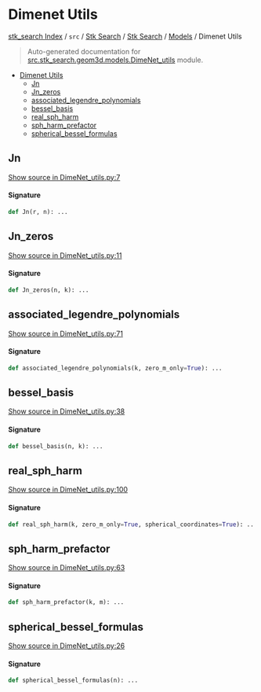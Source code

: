 # Dimenet Utils

[stk_search Index](../../../../README.md#stk_search-index) / `src` / [Stk Search](../../index.md#stk-search) / [Stk Search](../../index.md#stk-search) / [Models](./index.md#models) / Dimenet Utils

> Auto-generated documentation for [src.stk_search.geom3d.models.DimeNet_utils](https://github.com/mohammedazzouzi15/STK_search/blob/main/src/stk_search/geom3d/models/DimeNet_utils.py) module.

- [Dimenet Utils](#dimenet-utils)
  - [Jn](#jn)
  - [Jn_zeros](#jn_zeros)
  - [associated_legendre_polynomials](#associated_legendre_polynomials)
  - [bessel_basis](#bessel_basis)
  - [real_sph_harm](#real_sph_harm)
  - [sph_harm_prefactor](#sph_harm_prefactor)
  - [spherical_bessel_formulas](#spherical_bessel_formulas)

## Jn

[Show source in DimeNet_utils.py:7](https://github.com/mohammedazzouzi15/STK_search/blob/main/src/stk_search/geom3d/models/DimeNet_utils.py#L7)

#### Signature

```python
def Jn(r, n): ...
```



## Jn_zeros

[Show source in DimeNet_utils.py:11](https://github.com/mohammedazzouzi15/STK_search/blob/main/src/stk_search/geom3d/models/DimeNet_utils.py#L11)

#### Signature

```python
def Jn_zeros(n, k): ...
```



## associated_legendre_polynomials

[Show source in DimeNet_utils.py:71](https://github.com/mohammedazzouzi15/STK_search/blob/main/src/stk_search/geom3d/models/DimeNet_utils.py#L71)

#### Signature

```python
def associated_legendre_polynomials(k, zero_m_only=True): ...
```



## bessel_basis

[Show source in DimeNet_utils.py:38](https://github.com/mohammedazzouzi15/STK_search/blob/main/src/stk_search/geom3d/models/DimeNet_utils.py#L38)

#### Signature

```python
def bessel_basis(n, k): ...
```



## real_sph_harm

[Show source in DimeNet_utils.py:100](https://github.com/mohammedazzouzi15/STK_search/blob/main/src/stk_search/geom3d/models/DimeNet_utils.py#L100)

#### Signature

```python
def real_sph_harm(k, zero_m_only=True, spherical_coordinates=True): ...
```



## sph_harm_prefactor

[Show source in DimeNet_utils.py:63](https://github.com/mohammedazzouzi15/STK_search/blob/main/src/stk_search/geom3d/models/DimeNet_utils.py#L63)

#### Signature

```python
def sph_harm_prefactor(k, m): ...
```



## spherical_bessel_formulas

[Show source in DimeNet_utils.py:26](https://github.com/mohammedazzouzi15/STK_search/blob/main/src/stk_search/geom3d/models/DimeNet_utils.py#L26)

#### Signature

```python
def spherical_bessel_formulas(n): ...
```